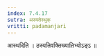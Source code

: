 ```yaml
---
index: 7.4.17
sutra: अस्यतेस्थुक्
vritti: padamanjari
---
```


 आस्थदिति । ठस्यतिवक्तिख्यातिभ्योऽङ्ऽ ॥